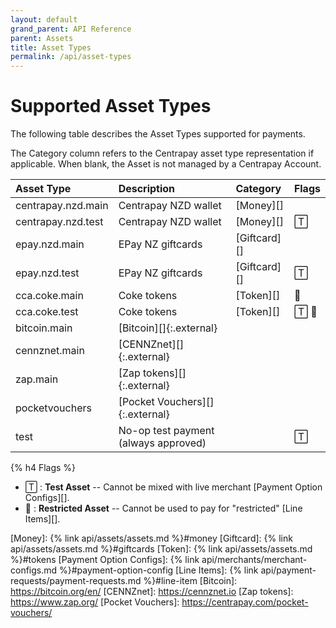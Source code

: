 ```yaml
---
layout: default
grand_parent: API Reference
parent: Assets
title: Asset Types
permalink: /api/asset-types
---
```


# Supported Asset Types

The following table describes the Asset Types supported for payments.

The Category column refers to the Centrapay asset type representation if
applicable. When blank, the Asset is not managed by a Centrapay Account.

| Asset Type         | Description                          | Category     | Flags |
| :----------------- | :-------------                       | :-           | :--   |
| centrapay.nzd.main | Centrapay NZD wallet                 | [Money][]    |       |
| centrapay.nzd.test | Centrapay NZD wallet                 | [Money][]    | 🅃     |
| epay.nzd.main      | EPay NZ giftcards                    | [Giftcard][] |       |
| epay.nzd.test      | EPay NZ giftcards                    | [Giftcard][] | 🅃     |
| cca.coke.main      | Coke tokens                          | [Token][]    | 🚫    |
| cca.coke.test      | Coke tokens                          | [Token][]    | 🅃 🚫  |
| bitcoin.main       | [Bitcoin][]{:.external}              |              |       |
| cennznet.main      | [CENNZnet][]{:.external}             |              |       |
| zap.main           | [Zap tokens][]{:.external}           |              |       |
| pocketvouchers     | [Pocket Vouchers][]{:.external}      |              |       |
| test               | No-op test payment (always approved) |              | 🅃     |


{% h4 Flags %}

 * 🅃  : **Test Asset** -- Cannot be mixed with live merchant [Payment Option Configs][].
 * 🚫 : **Restricted Asset** -- Cannot be used to pay for "restricted" [Line Items][].


[Money]: {% link api/assets/assets.md %}#money
[Giftcard]: {% link api/assets/assets.md %}#giftcards
[Token]: {% link api/assets/assets.md %}#tokens
[Payment Option Configs]: {% link api/merchants/merchant-configs.md %}#payment-option-config
[Line Items]: {% link api/payment-requests/payment-requests.md %}#line-item
[Bitcoin]: https://bitcoin.org/en/
[CENNZnet]: https://cennznet.io
[Zap tokens]: https://www.zap.org/
[Pocket Vouchers]: https://centrapay.com/pocket-vouchers/
